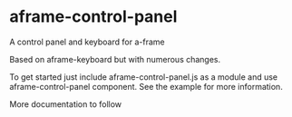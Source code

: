 # aframe-control-panel
A control panel and keyboard for a-frame

Based on aframe-keyboard but with numerous changes.

To get started just include aframe-control-panel.js as a module and use aframe-control-panel component.
See the example for more information.

More documentation to follow



